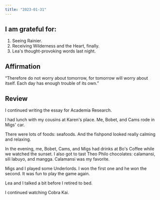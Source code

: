 ```yaml
---
title: "2023-01-31"
---
```

## I am grateful for:
1. Seeing Rainier.
2. Receiving Wilderness and the Heart, finally.
3. Lea's thought-provoking words last night.

## Affirmation

“Therefore do not worry about tomorrow, for tomorrow will worry about itself. Each day has enough trouble of its own.”

## Review

I continued writing the essay for Academia Research.

I had lunch with my cousins at Karen's place. Me, Bobet, and Cams rode in Migs' car.

There were lots of foods: seafoods. And the fishpond looked really calming and relaxing.

In the evening, me, Bobet, Cams, and Migs had drinks at Bo's Coffee while we watched the sunset. I also got to tast Theo Philo chocolates: calamansi, sili labuyo, and mangga. Calamansi was my favorite.

Migs and I played some Underlords. I won the first one and he won the second. It was fun to play the game again.

Lea and I talked a bit before I retired to bed.

I continued watching Cobra Kai.
